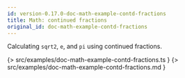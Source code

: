 ```yaml
---
id: version-0.17.0-doc-math-example-contd-fractions
title: Math: continued fractions
original_id: doc-math-example-contd-fractions
---
```


Calculating `sqrt2`, `e`, and `pi` using continued fractions.

{> src/examples/doc-math-example-contd-fractions.ts }
{> src/examples/doc-math-example-contd-fractions.md }
